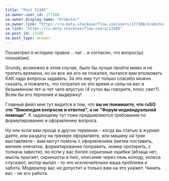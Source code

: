 ```yaml
---
title: "Post 13105"
se.owner.user_id: 177188
se.owner.display_name: "Kromster"
se.owner.link: "https://ru.meta.stackoverflow.com/users/177188/kromster"
se.link: "https://ru.meta.stackoverflow.com/a/13105"
se.post_id: 13105
se.post_type: answer
---
```

<p>Посмотрел я историю правок .. чат .. и согласен, что вопрос(ы) плохой(ие).</p>
<p>Grundy, возможно в этом случае, было бы лучше пройти мимо и не тратить времени, но он все же его не пожалел, пытался вам втолковать КАК надо вопросы задавать. За это ему тут только спасибо можно сказать, и пожалеть, что потратил он это время и силы на вас в безымянном тет-а-тет чате впустую (4 суток вы говорите, плюс свет?). Всем бы его терпение и выдержку!</p>
<p>Главный фейл мне тут видится в том, что <strong>вы не понимаете, что ruSO это &quot;Википедия вопросов и ответов&quot;, а не &quot;Форум индивидуальной помощи&quot;</strong>. К задающему тут тоже предъявляются требования по формулированию и оформлению вопроса.</p>
<p>Ну или если вам проще в других терминах - когда вы статью в журнал даёте, или раздачу на трекере оформляете, или машину на трек выставляете - вам могут помочь с оформлением (метки поставить, мелкие опечатки, форматирование поправить, номер протереть, с толкача завести), но если у вас более серьезные ошибки (абзаца нет, мысль прыгает, скриншоты в heic, описание через пень колоду, колеса спускают, мотор выпал - то это исключительно ваша проблема и забота. Модератор вас не допустит и только вам на это укажет. Чинить вас - не его работа.</p>
